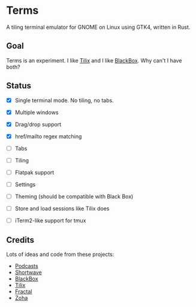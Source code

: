 # Terms

A tiling terminal emulator for GNOME on Linux using GTK4, written in Rust.

<!-- <div align="center">

![Main window](data/resources/screenshots/screenshot1.png "Main window")
</div> -->

## Goal

Terms is an experiment. I like [Tilix][Tilix] and I like [BlackBox]. Why can't I have both?

## Status

- [x] Single terminal mode. No tiling, no tabs.
- [x] Multiple windows
- [x] Drag/drop support
- [x] href/mailto regex matching
- [ ] Tabs
- [ ] Tiling
- [ ] Flatpak support
- [ ] Settings
- [ ] Theming (should be compatible with Black Box)
- [ ] Store and load sessions like Tilix does
- [ ] iTerm2-like support for tmux


<!-- ## Building the project

Make sure you have `flatpak` and `flatpak-builder` installed. Then run the commands below. Replace `io.github.vhdirk.Terms` with the value you entered during project creation. Please note that these commands are just for demonstration purposes. Normally this would be handled by your IDE, such as GNOME Builder or VS Code with the Flatpak extension.

```
flatpak install org.gnome.Sdk//44 org.freedesktop.Sdk.Extension.rust-stable//22.08 org.gnome.Platform//43
flatpak-builder --user flatpak_app build-aux/io.github.vhdirk.Terms.Devel.json
```

## Running the project

Once the project is build, run the command below. Replace Replace `io.github.vhdirk.Terms` and `<project_name>` with the values you entered during project creation. Please note that these commands are just for demonstration purposes. Normally this would be handled by your IDE, such as GNOME Builder or VS Code with the Flatpak extension.

```
flatpak-builder --run flatpak_app build-aux/io.github.vhdirk.Terms.Devel.json <project_name>
``` -->

<!-- ## Community

Join the GNOME and gtk-rs community!
- [Matrix chat](https://matrix.to/#/#rust:gnome.org): chat with other developers using gtk-rs
- [Discourse forum](https://discourse.gnome.org/tag/rust): topics tagged with `rust` on the GNOME forum.
- [GNOME circle](https://circle.gnome.org/): take inspiration from applications and libraries already extending the GNOME ecosystem. -->

## Credits

Lots of ideas and code from these projects:

- [Podcasts]
- [Shortwave]
- [BlackBox]
- [Tilix]
- [Fractal]
- [Zoha]

[Podcasts]: https://gitlab.gnome.org/World/podcasts
[Shortwave]: https://gitlab.gnome.org/World/Shortwave
[BlackBox]: https://gitlab.gnome.org/raggesilver/blackbox
[Tilix]: https://github.com/gnunn1/tilix
[Fractal]: https://gitlab.gnome.org/World/fractal
[Zoha]: https://github.com/hkoosha/zoha4
